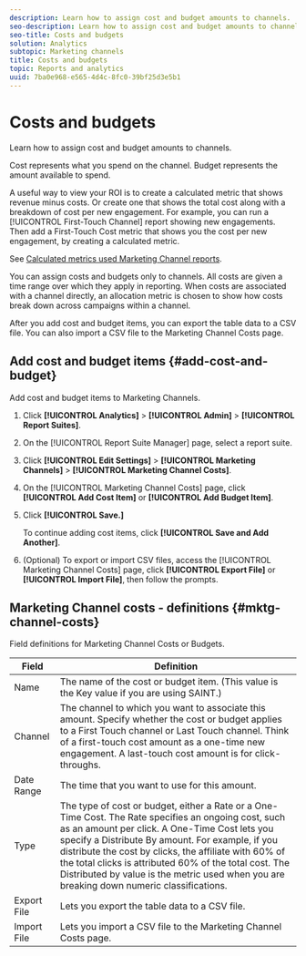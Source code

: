 ```yaml
---
description: Learn how to assign cost and budget amounts to channels.
seo-description: Learn how to assign cost and budget amounts to channels.
seo-title: Costs and budgets
solution: Analytics
subtopic: Marketing channels
title: Costs and budgets
topic: Reports and analytics
uuid: 7ba0e968-e565-4d4c-8fc0-39bf25d3e5b1
---
```


# Costs and budgets

Learn how to assign cost and budget amounts to channels.

Cost represents what you spend on the channel. Budget represents the amount available to spend.

A useful way to view your ROI is to create a calculated metric that shows revenue minus costs. Or create one that shows the total cost along with a breakdown of cost per new engagement. For example, you can run a [!UICONTROL First-Touch Channel] report showing new engagements. Then add a First-Touch Cost metric that shows you the cost per new engagement, by creating a calculated metric.

See [Calculated metrics used Marketing Channel reports](/help/components/c-marketing-channels/c-channel-calc-metrics.md).

You can assign costs and budgets only to channels. All costs are given a time range over which they apply in reporting. When costs are associated with a channel directly, an allocation metric is chosen to show how costs break down across campaigns within a channel.

After you add cost and budget items, you can export the table data to a CSV file. You can also import a CSV file to the Marketing Channel Costs page.

## Add cost and budget items {#add-cost-and-budget}

Add cost and budget items to Marketing Channels.

1. Click **[!UICONTROL Analytics]** > **[!UICONTROL Admin]** > **[!UICONTROL Report Suites]**.
1. On the [!UICONTROL Report Suite Manager] page, select a report suite.
1. Click **[!UICONTROL Edit Settings]** > **[!UICONTROL Marketing Channels]** > **[!UICONTROL Marketing Channel Costs]**.
1. On the [!UICONTROL Marketing Channel Costs] page, click **[!UICONTROL Add Cost Item]** or **[!UICONTROL Add Budget Item]**.
1. Click **[!UICONTROL Save.]**

   To continue adding cost items, click **[!UICONTROL Save and Add Another]**.

1. (Optional) To export or import CSV files, access the [!UICONTROL Marketing Channel Costs] page, click **[!UICONTROL Export File]** or **[!UICONTROL Import File]**, then follow the prompts.

## Marketing Channel costs - definitions {#mktg-channel-costs}

Field definitions for Marketing Channel Costs or Budgets.

| Field  | Definition  |
|--- |--- |
|Name|The name of the cost or budget item. (This value is the  Key value if you are using SAINT.)|
|Channel|The channel to which you want to associate this amount. Specify whether the cost or budget applies to a First Touch channel or Last Touch channel. Think of a first-touch cost amount as a one-time new engagement. A last-touch cost amount is for click-throughs.|
|Date Range|The time that you want to use for this amount.|
|Type|The type of cost or budget, either a Rate or a One-Time Cost. The Rate specifies an ongoing cost, such as an amount per click. A One-Time Cost lets you specify a Distribute By amount. For example, if you distribute the cost by clicks, the affiliate with 60% of the total clicks is attributed 60% of the total cost. The  Distributed by value is the metric used when you are breaking down numeric classifications.|
|Export File|Lets you export the table data to a CSV file.|
|Import File|Lets you import a CSV file to the  Marketing Channel Costs page.|
